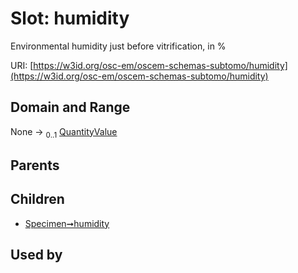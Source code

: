 
# Slot: humidity

Environmental humidity just before vitrification, in %

URI: [https://w3id.org/osc-em/oscem-schemas-subtomo/humidity](https://w3id.org/osc-em/oscem-schemas-subtomo/humidity)


## Domain and Range

None &#8594;  <sub>0..1</sub> [QuantityValue](QuantityValue.md)

## Parents


## Children

 *  [Specimen➞humidity](Specimen_humidity.md)

## Used by

